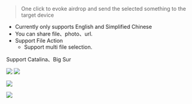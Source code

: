 > One click to evoke airdrop and send the selected something to the target device

- Currently only supports English and Simplified Chinese
- You can share file、photo、url.
- Support File Action
  - Support multi file selection.


Support Catalina、Big Sur


![](https://img.shields.io/badge/version-v1.7-green?style=for-the-badge)
[![](https://img.shields.io/badge/download-click-blue?style=for-the-badge)](./Airdrop.alfredworkflow)



<!-- more -->

![](./screenshot.gif)

![](./screenshot2.gif)


